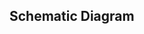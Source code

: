 ## Schematic Diagram

<rk-img
  src="/assets/images/datasheet/rak811/schematic-diagram/ghs8zbyhzisoqxezofnz.jpg"
  width="100%"
  figure-number="1"
  caption="Reference Design"
/>

